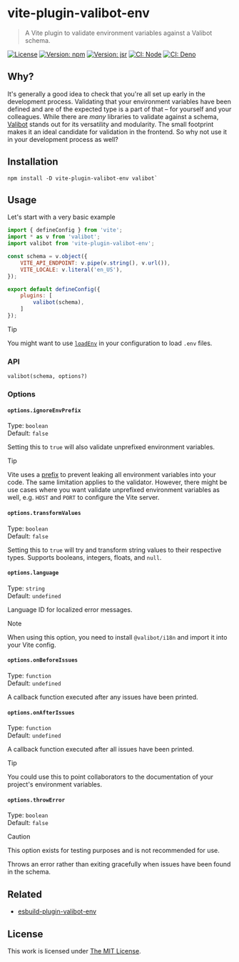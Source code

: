 # vite-plugin-valibot-env

> A Vite plugin to validate environment variables against a Valibot schema.

[![License](https://img.shields.io/github/license/idleberg/vite-plugin-valibot-env?color=blue&style=for-the-badge)](https://github.com/idleberg/vite-plugin-valibot-env/blob/main/LICENSE)
[![Version: npm](https://img.shields.io/npm/v/vite-plugin-valibot-env?style=for-the-badge)](https://www.npmjs.org/package/vite-plugin-valibot-env)
[![Version: jsr](https://img.shields.io/jsr/v/@idleberg/vite-plugin-valibot-env?style=for-the-badge)](https://jsr.io/@idleberg/vite-plugin-valibot-env)
[![CI: Node](https://img.shields.io/github/actions/workflow/status/idleberg/vite-plugin-valibot-env/node.yml?logo=nodedotjs&logoColor=white&style=for-the-badge)](https://github.com/idleberg/vite-plugin-valibot-env/actions)
[![CI: Deno](https://img.shields.io/github/actions/workflow/status/idleberg/vite-plugin-valibot-env/deno.yml?logo=deno&logoColor=white&style=for-the-badge)](https://github.com/idleberg/vite-plugin-valibot-env/actions)

## Why?

It's generally a good idea to check that you're all set up early in the development process. Validating that your environment variables have been defined and are of the expected type is a part of that – for yourself and your colleagues. While there are _many_ libraries to validate against a schema, [Valibot](https://valibot.dev/) stands out for its versatility and modularity. The small footprint makes it an ideal candidate for validation in the frontend. So why not use it in your development process as well?

## Installation

```shell
npm install -D vite-plugin-valibot-env valibot`
```

## Usage

Let's start with a very basic example

```javascript
import { defineConfig } from 'vite';
import * as v from 'valibot';
import valibot from 'vite-plugin-valibot-env';

const schema = v.object({
	VITE_API_ENDPOINT: v.pipe(v.string(), v.url()),
	VITE_LOCALE: v.literal('en_US'),
});

export default defineConfig({
	plugins: [
		valibot(schema),
	]
});
```

> [!TIP]
> You might want to use [`loadEnv`](https://v4.vitejs.dev/config/#using-environment-variables-in-config) in your configuration to load `.env` files.

### API

`valibot(schema, options?)`

### Options

#### `options.ignoreEnvPrefix`

Type: `boolean`  
Default: `false`  

Setting this to `true` will also validate unprefixed environment variables.

> [!TIP]
> Vite uses a [prefix](https://vitejs.dev/config/shared-options.html#envprefix) to prevent leaking all environment variables into your code. The same limitation applies to the validator. However, there might be use cases where you want validate unprefixed environment variables as well, e.g. `HOST` and `PORT` to configure the Vite server. 

#### `options.transformValues`

Type: `boolean`  
Default: `false`  

Setting this to `true` will try and transform string values to their respective types. Supports booleans, integers, floats, and `null`.

#### `options.language`

Type: `string`  
Default: `undefined`  

Language ID for localized error messages.

> [!NOTE]
> When using this option, you need to install `@valibot/i18n` and import it into your Vite config.

#### `options.onBeforeIssues`

Type: `function`  
Default: `undefined`  

A callback function executed after any issues have been printed.

#### `options.onAfterIssues`

Type: `function`  
Default: `undefined`  

A callback function executed after all issues have been printed.

> [!TIP]
> You could use this to point collaborators to the documentation of your project's environment variables.

#### `options.throwError`

Type: `boolean`  
Default: `false`  

> [!CAUTION]
> This option exists for testing purposes and is not recommended for use.

Throws an error rather than exiting gracefully when issues have been found in the schema.

## Related

- [esbuild-plugin-valibot-env](https://github.com/idleberg/esbuild-plugin-valibot-env)

## License

This work is licensed under [The MIT License](LICENSE).
